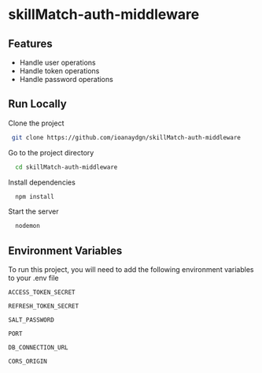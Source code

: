 # skillMatch-auth-middleware


## Features

- Handle user operations
- Handle token operations
- Handle password operations


## Run Locally

Clone the project

```bash
 git clone https://github.com/ioanaydgn/skillMatch-auth-middleware
```

Go to the project directory

```bash
  cd skillMatch-auth-middleware
```

Install dependencies

```bash
  npm install
```

Start the server

```bash
  nodemon
```


## Environment Variables

To run this project, you will need to add the following environment variables to your .env file

`ACCESS_TOKEN_SECRET`

`REFRESH_TOKEN_SECRET`

`SALT_PASSWORD`

`PORT`

`DB_CONNECTION_URL`

`CORS_ORIGIN`


